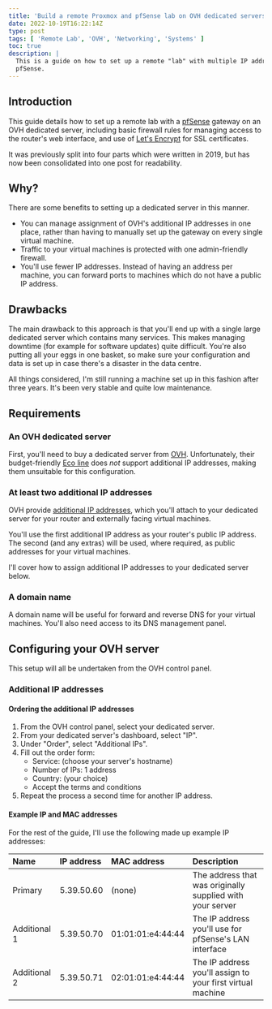 ```yaml
---
title: 'Build a remote Proxmox and pfSense lab on OVH dedicated servers'
date: 2022-10-19T16:22:14Z
type: post
tags: [ 'Remote Lab', 'OVH', 'Networking', 'Systems' ]
toc: true
description: |
  This is a guide on how to set up a remote "lab" with multiple IP addresses on an OVH server using Proxmox and
  pfSense.
---
```


## Introduction

This guide details how to set up a remote lab with a [pfSense](https://www.pfsense.org/) gateway on an OVH dedicated server,
including basic firewall rules for managing access to the router's web interface, and use of [Let's Encrypt](https://letsencrypt.org/)
for SSL certificates.

It was previously split into four parts which were written in 2019, but has now been consolidated into one post for readability.

## Why?

There are some benefits to setting up a dedicated server in this manner.

* You can manage assignment of OVH's additional IP addresses in one place, rather than having to manually set up the
  gateway on every single virtual machine.
* Traffic to your virtual machines is protected with one admin-friendly firewall.
* You'll use fewer IP addresses. Instead of having an address per machine, you can forward ports to machines which do
  not have a public IP address.

## Drawbacks

The main drawback to this approach is that you'll end up with a single large dedicated server which contains many
services. This makes managing downtime (for example for software updates) quite difficult. You're also putting all your
eggs in one basket, so make sure your configuration and data is set up in case there's a disaster in the data centre.

All things considered, I'm still running a machine set up in this fashion after three years. It's been very stable and
quite low maintenance.

## Requirements

### An OVH dedicated server

First, you'll need to buy a dedicated server from [OVH](https://www.ovhcloud.com/en-gb/bare-metal/). Unfortunately, their
budget-friendly [Eco line](https://eco.ovhcloud.com/en-gb/) does _not_ support additional IP addresses, making them unsuitable
for this configuration.

### At least two additional IP addresses

OVH provide [additional IP addresses](https://www.ovhcloud.com/en-gb/network/additional-ip/), which you'll attach to your
dedicated server for your router and externally facing virtual machines.

You'll use the first additional IP address as your router's public IP address. The second (and any extras) will be used,
where required, as public addresses for your virtual machines.

I'll cover how to assign additional IP addresses to your dedicated server below.

### A domain name

A domain name will be useful for forward and reverse DNS for your virtual machines. You'll also need access to its DNS
management panel.

## Configuring your OVH server

This setup will all be undertaken from the OVH control panel.

### Additional IP addresses

#### Ordering the additional IP addresses

1. From the OVH control panel, select your dedicated server.
1. From your dedicated server's dashboard, select "IP".
1. Under "Order", select "Additional IPs".
1. Fill out the order form:
    * Service: (choose your server's hostname)
    * Number of IPs: 1 address
    * Country: (your choice)
    * Accept the terms and conditions
1. Repeat the process a second time for another IP address.

#### Example IP and MAC addresses

For the rest of the guide, I'll use the following made up example IP addresses:

| Name         | IP address | MAC address       | Description                                                |
| :----------- | :--------- | :---------------- | :--------------------------------------------------------- |
| Primary      | 5.39.50.60 | (none)            | The address that was originally supplied with your server  |
| Additional 1 | 5.39.50.70 | 01:01:01:e4:44:44 | The IP address you'll use for pfSense's LAN interface      |
| Additional 2 | 5.39.50.71 | 02:01:01:e4:44:44 | The IP address you'll assign to your first virtual machine |
